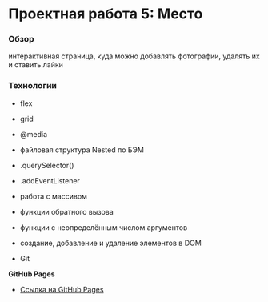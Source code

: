# Проектная работа 5: Место

### Обзор

интерактивная страница, куда можно добавлять фотографии, удалять их и ставить лайки

### Технологии

* flex
* grid
* @media
* файловая структура Nested по БЭМ
* .querySelector()
* .addEventListener
* работа с массивом
* функции обратного вызова
* функции с неопределённым числом аргументов
* создание, добавление и удаление элементов в DOM

* Git


**GitHub Pages**

* [Ссылка на GitHub Pages](https://hypermyper.github.io/mesto/)

